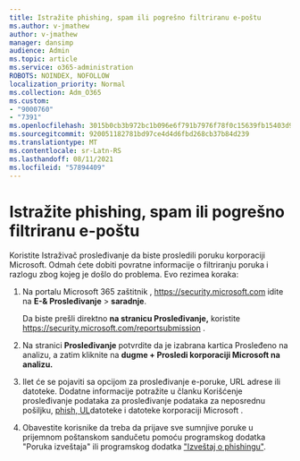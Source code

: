 ```yaml
---
title: Istražite phishing, spam ili pogrešno filtriranu e-poštu
ms.author: v-jmathew
author: v-jmathew
manager: dansimp
audience: Admin
ms.topic: article
ms.service: o365-administration
ROBOTS: NOINDEX, NOFOLLOW
localization_priority: Normal
ms.collection: Adm_O365
ms.custom:
- "9000760"
- "7391"
ms.openlocfilehash: 3015b0cb3b972bc1b096e6f791b7976f78f0c15639fb15403d9b0c134a09e1cf
ms.sourcegitcommit: 920051182781bd97ce4d4d6fbd268cb37b84d239
ms.translationtype: MT
ms.contentlocale: sr-Latn-RS
ms.lasthandoff: 08/11/2021
ms.locfileid: "57894409"
---
```

# <a name="investigate-phishing-spam-or-incorrectly-filtered-email"></a>Istražite phishing, spam ili pogrešno filtriranu e-poštu

Koristite Istraživač prosleđivanje da biste prosledili poruku korporaciji Microsoft. Odmah ćete dobiti povratne informacije o filtriranju poruka i razlogu zbog kojeg je došlo do problema. Evo rezimea koraka:

1. Na portalu Microsoft 365 zaštitnik , <https://security.microsoft.com> idite na **E-& Prosleđivanje** \> **saradnje**.

   Da biste prešli direktno **na stranicu Prosleđivanje,** koristite <https://security.microsoft.com/reportsubmission> .

2. Na stranici **Prosleđivanje** potvrdite da je izabrana kartica Prosleđeno na analizu, a zatim kliknite na **dugme + Prosledi korporaciji Microsoft na analizu.** 

3. Ilet će se pojaviti sa opcijom za prosleđivanje e-poruke, URL adrese ili datoteke. Dodatne informacije potražite u članku Korišćenje prosleđivanje podataka za prosleđivanje podataka za neposrednu pošiljku, [phish, UL](https://docs.microsoft.com/microsoft-365/security/office-365-security/admin-submission)datoteke i datoteke korporaciji Microsoft .

4. Obavestite korisnike da treba da prijave sve sumnjive poruke u prijemnom poštanskom sandučetu pomoću programskog dodatka "Poruka izveštaja" ili programskog dodatka ["Izveštaj o phishingu"](https://docs.microsoft.com/microsoft-365/security/office-365-security/enable-the-report-message-add-in).
